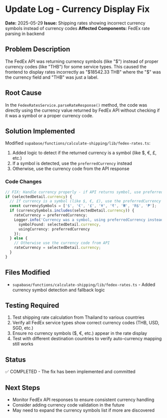 # Update Log - Currency Display Fix
**Date:** 2025-05-29
**Issue:** Shipping rates showing incorrect currency symbols instead of currency codes
**Affected Components:** FedEx rate parsing in backend

## Problem Description
The FedEx API was returning currency symbols (like "$") instead of proper currency codes (like "THB") for some service types. This caused the frontend to display rates incorrectly as "$18542.33 THB" where the "$" was the currency field and "THB" was just a label.

## Root Cause
In the `FedexRatesService.parseRateResponse()` method, the code was directly using the currency value returned by FedEx API without checking if it was a symbol or a proper currency code.

## Solution Implemented
Modified `supabase/functions/calculate-shipping/lib/fedex-rates.ts`:

1. Added logic to detect if the returned currency is a symbol (like $, €, £, etc.)
2. If a symbol is detected, use the `preferredCurrency` instead
3. Otherwise, use the currency code from the API response

### Code Changes
```typescript
// FIX: Handle currency properly - if API returns symbol, use preferredCurrency
if (selectedDetail.currency) {
  // If currency is a symbol (like $, €, £), use the preferredCurrency instead
  const currencySymbols = ['$', '€', '£', '¥', '₹', '₩', 'R$', '₱'];
  if (currencySymbols.includes(selectedDetail.currency)) {
    rateCurrency = preferredCurrency;
    Logger.info('Currency was a symbol, using preferredCurrency instead', { 
      symbolFound: selectedDetail.currency,
      usingCurrency: preferredCurrency 
    });
  } else {
    // Otherwise use the currency code from API
    rateCurrency = selectedDetail.currency;
  }
}
```

## Files Modified
- `supabase/functions/calculate-shipping/lib/fedex-rates.ts` - Added currency symbol detection and fallback logic

## Testing Required
1. Test shipping rate calculation from Thailand to various countries
2. Verify all FedEx service types show correct currency codes (THB, USD, SGD, etc.)
3. Ensure no currency symbols ($, €, etc.) appear in the rate display
4. Test with different destination countries to verify auto-currency mapping still works

## Status
✅ COMPLETED - The fix has been implemented and committed

## Next Steps
- Monitor FedEx API responses to ensure consistent currency handling
- Consider adding currency code validation in the future
- May need to expand the currency symbols list if more are discovered
